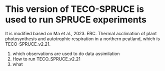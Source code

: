 # This version of TECO-SPRUCE is used to run SPRUCE experiments
It is modified based on Ma et al., 2023. ERC. Thermal acclimation of plant photosynthesis and autotrophic respiration in a northern peatland, which is TECO-SPRUCE_v2.21.   

1. which observations are used to do data assimilation
2. How to run TECO_SPRUCE_v2.21
3. what
